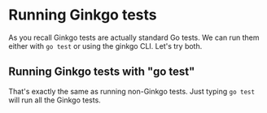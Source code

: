 
# Running Ginkgo tests

As you recall Ginkgo tests are actually standard Go tests. We can run them either with `go test` or using the ginkgo CLI. Let's try both.


## Running Ginkgo tests with "go test"

That's exactly the same as running non-Ginkgo tests. Just typing `go test` will run all the Ginkgo tests.

